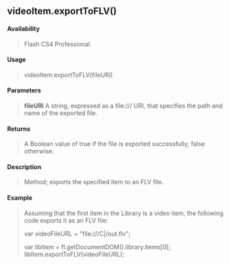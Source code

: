 ## videoItem.exportToFLV()

#### Availability

> Flash CS4 Professional.

#### Usage

> videoItem.exportToFLV(fileURI)

#### Parameters

> **fileURI** A string, expressed as a file:/// URI, that specifies the path and name of the exported file.

#### Returns

> A Boolean value of true if the file is exported successfully; false otherwise.

#### Description

> Method; exports the specified item to an FLV file.

#### Example

> Assuming that the first item in the Library is a video item, the following code exports it as an FLV file:
>
> var videoFileURL = "file:///C\|/out.flv";
>
> var libItem = fl.getDocumentDOM().library.items\[0\]; libItem.exportToFLV(videoFileURL);
